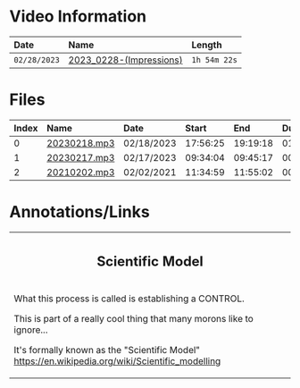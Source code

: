 <h1>
    Video Information
</h1>

| Date         | Name                                                    | Length       |
|:-------------|:--------------------------------------------------------|:-------------|
| `02/28/2023` | [2023_0228-(Impressions)](https://youtu.be/BWvPCHFJwsg) | `1h 54m 22s` |

<h1>
  Files
</h1>

| Index | Name             | Date       | Start    | End      | Duration |
|:------|:-----------------|:-----------|:---------|:---------|:---------|
|     0 | [20230218.mp3](https://drive.google.com/file/d/19ULWQYI_X5eHnUsSpxW9ONHUaB8inWVu) | 02/18/2023 | 17:56:25 | 19:19:18 | 01:23:06 |
|     1 | [20230217.mp3](https://drive.google.com/file/d/182GBCdeBN_s6R7EBWj6XrvIqiIJeKAZ3) | 02/17/2023 | 09:34:04 | 09:45:17 | 00:10:59 |
|     2 | [20210202.mp3](https://drive.google.com/file/d/1JECZXhwpXFO5B8fvFnLftESp578PFVF8) | 02/02/2021 | 11:34:59 | 11:55:02 | 00:20:01 |

<h1>
  Annotations/Links
</h1>

<table>
    <tr>
        <th>
            <h2>
                Scientific Model
            </h2>
        </th>
    </tr>
    <tr>
        <td>
            <p>
                What this process is called is establishing a CONTROL.
            </p>
            <p>
                This is part of a really cool thing that many morons like to ignore...
            </p>
            <p>
                It's formally known as the "Scientific Model"
                <a href="https://en.wikipedia.org/wiki/Scientific_modelling">https://en.wikipedia.org/wiki/Scientific_modelling</a>
            </p>
        </td>
    </tr>
<p>
